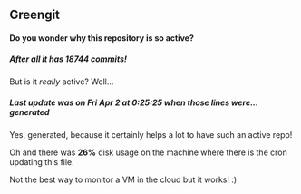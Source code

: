 ## Greengit

#### Do you wonder why this repository is so active?

##### After all it has 18744 commits!

But is it *really* active? Well...

##### Last update was on Fri Apr 2 at 0:25:25 when those lines were... generated

Yes, generated, because it certainly helps a lot to have such an active repo!

Oh and there was **26%** disk usage on the machine
where there is the cron updating this file.

Not the best way to monitor a VM in the cloud but it works! :)
